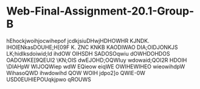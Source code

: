 # Web-Final-Assignment-20.1-Group-B
hEhockjwoihjocwihepof
jcdkjsiuDHwjHDHOWHR
KJNDK.  IHOIENkasDOUHE;H[09F K. ZNC
KNKB KAODIWAO DIA;OIDJONKJS
LK;hidlksdoiwid;ld
 ihdOW OIHSDH SADOSOqwiu dOWHDOHDOS OADOWKE[9QEUI2 
 \KN;OIS dwEJOHD;OQWIuy wdowaid;QOI2R HDOIH 
 \DIAHpW WIJOQWiep wdW EQieow eiqWE OWIHEWIHEO 
 wieowihdpW WihasoQWD ihwdowihd QOW WOIH
 jdpo2]o QWIE-0W USD0EUHIEPOUqkjpwo qROUWS 
